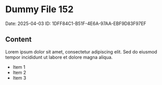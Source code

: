 # Dummy File 152

Date: 2025-04-03
ID: 1DFF84C1-B51F-4E6A-97AA-EBF9D83F97EF

## Content

Lorem ipsum dolor sit amet, consectetur adipiscing elit.
Sed do eiusmod tempor incididunt ut labore et dolore magna aliqua.

* Item 1
* Item 2
* Item 3
